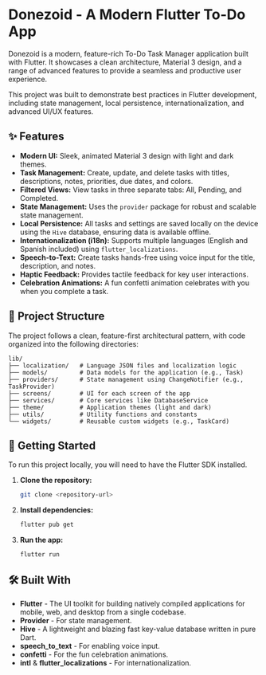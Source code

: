 # Donezoid - A Modern Flutter To-Do App

Donezoid is a modern, feature-rich To-Do Task Manager application built with Flutter. It showcases a clean architecture, Material 3 design, and a range of advanced features to provide a seamless and productive user experience.

This project was built to demonstrate best practices in Flutter development, including state management, local persistence, internationalization, and advanced UI/UX features.

## ✨ Features

*   **Modern UI:** Sleek, animated Material 3 design with light and dark themes.
*   **Task Management:** Create, update, and delete tasks with titles, descriptions, notes, priorities, due dates, and colors.
*   **Filtered Views:** View tasks in three separate tabs: All, Pending, and Completed.
*   **State Management:** Uses the `provider` package for robust and scalable state management.
*   **Local Persistence:** All tasks and settings are saved locally on the device using the `Hive` database, ensuring data is available offline.
*   **Internationalization (i18n):** Supports multiple languages (English and Spanish included) using `flutter_localizations`.
*   **Speech-to-Text:** Create tasks hands-free using voice input for the title, description, and notes.
*   **Haptic Feedback:** Provides tactile feedback for key user interactions.
*   **Celebration Animations:** A fun confetti animation celebrates with you when you complete a task.

## 📂 Project Structure

The project follows a clean, feature-first architectural pattern, with code organized into the following directories:

```
lib/
├── localization/   # Language JSON files and localization logic
├── models/         # Data models for the application (e.g., Task)
├── providers/      # State management using ChangeNotifier (e.g., TaskProvider)
├── screens/        # UI for each screen of the app
├── services/       # Core services like DatabaseService
├── theme/          # Application themes (light and dark)
├── utils/          # Utility functions and constants
└── widgets/        # Reusable custom widgets (e.g., TaskCard)
```

## 🚀 Getting Started

To run this project locally, you will need to have the Flutter SDK installed.

1.  **Clone the repository:**
    ```sh
    git clone <repository-url>
    ```

2.  **Install dependencies:**
    ```sh
    flutter pub get
    ```

3.  **Run the app:**
    ```sh
    flutter run
    ```

## 🛠️ Built With

*   **Flutter** - The UI toolkit for building natively compiled applications for mobile, web, and desktop from a single codebase.
*   **Provider** - For state management.
*   **Hive** - A lightweight and blazing fast key-value database written in pure Dart.
*   **speech_to_text** - For enabling voice input.
*   **confetti** - For the fun celebration animations.
*   **intl** & **flutter_localizations** - For internationalization.
